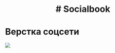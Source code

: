 <h1 align="center"># Socialbook</h1>
 <h1> Верстка соцсети</h1>
<img src="https://img.shields.io/github/languages/code-size/Dmitriy-Rassol/SocialBook">

